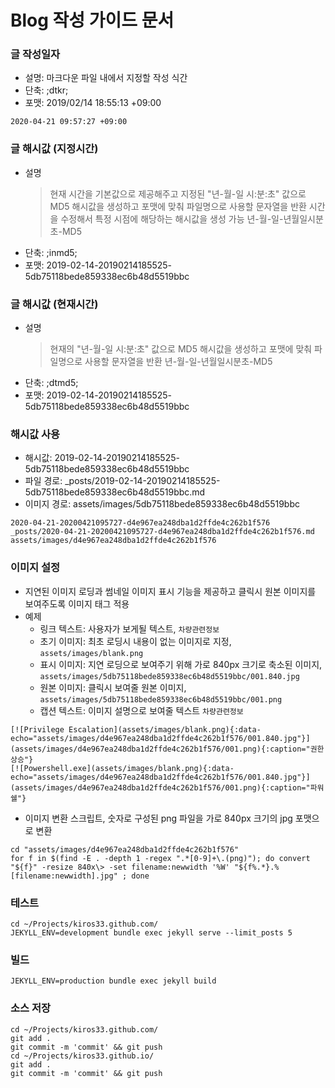 # Blog 작성 가이드 문서

### 글 작성일자
* 설명: 마크다운 파일 내에서 지정할 작성 식간
* 단축: ;dtkr;
* 포맷: 2019/02/14 18:55:13 +09:00
```
2020-04-21 09:57:27 +09:00
```

### 글 해시값 (지정시간)
* 설명
    > 현재 시간을 기본값으로 제공해주고 지정된 "년-월-일 시:분:초" 값으로 MD5 해시값을 생성하고 포맷에 맞춰 파일명으로 사용할 문자열을 반환
    > 시간을 수정해서 특정 시점에 해당하는 해시값을 생성 가능
    > 년-월-일-년월일시분초-MD5
* 단축: ;inmd5;
* 포맷: 2019-02-14-20190214185525-5db75118bede859338ec6b48d5519bbc

### 글 해시값 (현재시간)
* 설명
    > 현재의 "년-월-일 시:분:초" 값으로 MD5 해시값을 생성하고 포맷에 맞춰 파일명으로 사용할 문자열을 반환
    > 년-월-일-년월일시분초-MD5
* 단축: ;dtmd5;
* 포맷: 2019-02-14-20190214185525-5db75118bede859338ec6b48d5519bbc

### 해시값 사용
* 해시값: 2019-02-14-20190214185525-5db75118bede859338ec6b48d5519bbc
* 파일 경로: _posts/2019-02-14-20190214185525-5db75118bede859338ec6b48d5519bbc.md
* 이미지 경로: assets/images/5db75118bede859338ec6b48d5519bbc
```
2020-04-21-20200421095727-d4e967ea248dba1d2ffde4c262b1f576
_posts/2020-04-21-20200421095727-d4e967ea248dba1d2ffde4c262b1f576.md
assets/images/d4e967ea248dba1d2ffde4c262b1f576
```

### 이미지 설정
* 지연된 이미지 로딩과 썸네일 이미지 표시 기능을 제공하고 클릭시 원본 이미지를 보여주도록 이미지 태그 적용
* 예제
    - 링크 텍스트: 사용자가 보게될 텍스트, `차량관련정보`
    - 초기 이미지: 최초 로딩시 내용이 없는 이미지로 지정, `assets/images/blank.png`
    - 표시 이미지: 지연 로딩으로 보여주기 위해 가로 840px 크기로 축소된 이미지, `assets/images/5db75118bede859338ec6b48d5519bbc/001.840.jpg`
    - 원본 이미지: 클릭시 보여줄 원본 이미지, `assets/images/5db75118bede859338ec6b48d5519bbc/001.png`
    - 캡션 텍스트: 이미지 설명으로 보여줄 텍스트 `차량관련정보`
```
[![Privilege Escalation](assets/images/blank.png){:data-echo="assets/images/d4e967ea248dba1d2ffde4c262b1f576/001.840.jpg"}](assets/images/d4e967ea248dba1d2ffde4c262b1f576/001.png){:caption="권한 상승"}
[![Powershell.exe](assets/images/blank.png){:data-echo="assets/images/d4e967ea248dba1d2ffde4c262b1f576/001.840.jpg"}](assets/images/d4e967ea248dba1d2ffde4c262b1f576/001.png){:caption="파워쉘"}
``` 
* 이미지 변환 스크립트, 숫자로 구성된 png 파일을 가로 840px 크기의 jpg 포맷으로 변환
```
cd "assets/images/d4e967ea248dba1d2ffde4c262b1f576"
for f in $(find -E . -depth 1 -regex ".*[0-9]+\.(png)"); do convert "${f}" -resize 840x\> -set filename:newwidth '%W' "${f%.*}.%[filename:newwidth].jpg" ; done
```

### 테스트
```
cd ~/Projects/kiros33.github.com/
JEKYLL_ENV=development bundle exec jekyll serve --limit_posts 5
```

### 빌드
```
JEKYLL_ENV=production bundle exec jekyll build
```

### 소스 저장
 ```
cd ~/Projects/kiros33.github.com/
git add .
git commit -m 'commit' && git push
cd ~/Projects/kiros33.github.io/
git add .
git commit -m 'commit' && git push
```